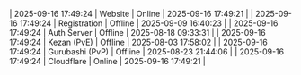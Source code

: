 | 2025-09-16 17:49:24 | Website | Online | 2025-09-16 17:49:21 |
| 2025-09-16 17:49:24 | Registration | Offline | 2025-09-09 16:40:23 |
| 2025-09-16 17:49:24 | Auth Server | Offline | 2025-08-18 09:33:31 |
| 2025-09-16 17:49:24 | Kezan (PvE) | Offline | 2025-08-03 17:58:02 |
| 2025-09-16 17:49:24 | Gurubashi (PvP) | Offline | 2025-08-23 21:44:06 |
| 2025-09-16 17:49:24 | Cloudflare | Online | 2025-09-16 17:49:21 |
